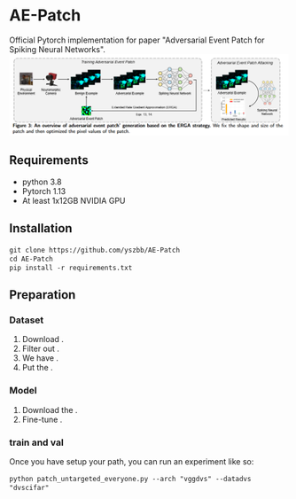 # AE-Patch
Official Pytorch implementation for paper "Adversarial Event Patch for Spiking Neural Networks".
![Figure](https://github.com/yszbb/AE-Patch/blob/main/asserts/pipeline.jpg)
## Requirements
- python 3.8
- Pytorch 1.13
- At least 1x12GB NVIDIA GPU
## Installation
```
git clone https://github.com/yszbb/AE-Patch
cd AE-Patch
pip install -r requirements.txt
```
## Preparation
### Dataset
1. Download .
2. Filter out .
3. We have .
4. Put the .
### Model
1. Download the .
2. Fine-tune .
### train and val
Once you have setup your path, you can run an experiment like so:
```
python patch_untargeted_everyone.py --arch "vggdvs" --datadvs "dvscifar" 
```
